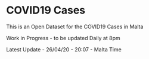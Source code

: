 # COVID19 Cases
This is an Open Dataset for the COVID19 Cases in Malta

Work in Progress - to be updated Daily at 8pm

Latest Update - 26/04/20 - 20:07 - Malta Time
